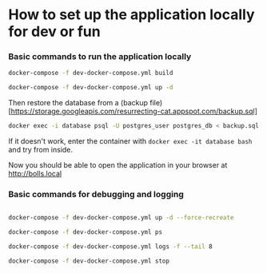 # How to set up the application locally for dev or fun

### Basic commands to run the application locally

```bash
docker-compose -f dev-docker-compose.yml build

docker-compose -f dev-docker-compose.yml up -d
```

Then restore the database from a (backup file)[https://storage.googleapis.com/resurrecting-cat.appspot.com/backup.sql]

```bash
docker exec -i database psql -U postgres_user postgres_db < backup.sql
```
If it doesn't work, enter the container with `docker exec -it database bash` and try from inside.


Now you should be able to open the application in your browser at http://bolls.local


### Basic commands for debugging and logging

```bash

docker-compose -f dev-docker-compose.yml up -d --force-recreate

docker-compose -f dev-docker-compose.yml ps

docker-compose -f dev-docker-compose.yml logs -f --tail 8

docker-compose -f dev-docker-compose.yml stop
```
